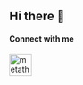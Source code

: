 ## Hi there 👋

<!--
**metathen/metathen** is a ✨ _special_ ✨ repository because its `README.md` (this file) appears on your GitHub profile.

Here are some ideas to get you started:

- 🔭 I’m currently working on ...
- 🌱 I’m currently learning ...
- 👯 I’m looking to collaborate on ...
- 🤔 I’m looking for help with ...
- 💬 Ask me about ...
- 📫 How to reach me: ...
- 😄 Pronouns: ...
- ⚡ Fun fact: ...
-->

<h4>Connect with me</h4>
<a href="https://web.telegram.org/k/#@metathen"><img src="https://it-news.online/wp-content/uploads/2023/05/Telegram-1536x886.png" width="40" height="40" alt="metathen in telegram"/></a>